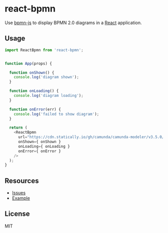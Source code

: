# react-bpmn

Use [bpmn-js](https://github.com/bpmn-io/bpmn-js) to display BPMN 2.0 diagrams in a [React](https://reactjs.org/) application.


## Usage

```javascript
import ReactBpmn from 'react-bpmn';


function App(props) {

  function onShown() {
    console.log('diagram shown');
  }

  function onLoading() {
    console.log('diagram loading');
  }

  function onError(err) {
    console.log('failed to show diagram');
  }

  return (
    <ReactBpmn
      url="https://cdn.statically.io/gh/camunda/camunda-modeler/v3.5.0/resources/diagram/simple.bpmn"
      onShown={ onShown }
      onLoading={ onLoading }
      onError={ onError }
    />
  );
}
```


## Resources

* [Issues](https://github.com/bpmn-io/react-bpmn/issues)
* [Example](./example)


## License

MIT
